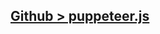 ## [Github > puppeteer.js](https://github.com/shimuldn/hCaptchaSolverApi/blob/main/usage_examples/puppeteer.js)